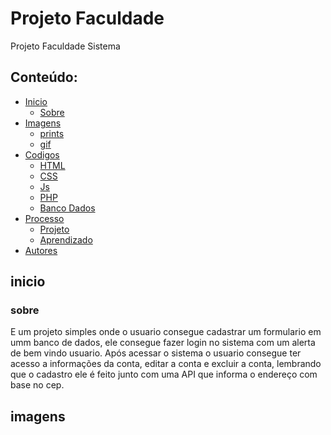 # Projeto Faculdade

<p>Projeto Faculdade Sistema</p>

## Conteúdo:
- [Inicio](#inicio)
  - [Sobre](#sobre)
- [Imagens](#imagens)
  - [prints](#prints)
  - [gif](#gif)
- [Codigos](#codigos)
  - [HTML](#html)
  - [CSS](#CSS)
  - [Js](#hs)
  - [PHP](#php)
  - [Banco Dados](#bd)
- [Processo](#processo)
  - [Projeto](#projeto)
  - [Aprendizado](#aprendizado)
- [Autores](#autores)    

## inicio

### sobre

<p>E um projeto simples onde o usuario consegue cadastrar um formulario em umm banco de dados, ele consegue fazer login no sistema com um alerta de bem vindo usuario. Após acessar o sistema o usuario consegue ter acesso a informações da conta, editar a conta e excluir a conta, lembrando que o cadastro ele é feito junto com uma API que informa o endereço com base no cep.</p>

## imagens

